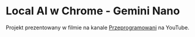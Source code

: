 # Local AI w Chrome - Gemini Nano

Projekt prezentowany w filmie na kanale [Przeprogramowani](https://youtu.be/EzqIoi_rzTc) na YouTube.
